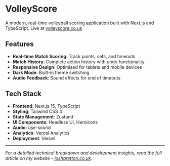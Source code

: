 # VolleyScore

A modern, real-time volleyball scoring application built with Next.js and TypeScript. Live at [volleyscore.co.uk](https://www.volleyscore.co.uk)

## Features

- **Real-time Match Scoring**: Track points, sets, and timeouts
- **Match History**: Complete action history with undo functionality
- **Responsive Design**: Optimised for tablets and mobile devices
- **Dark Mode**: Built-in theme switching
- **Audio Feedback**: Sound effects for end of timeouts

## Tech Stack

- **Frontend**: Next.js 15, TypeScript
- **Styling**: Tailwind CSS 4
- **State Management**: Zustand
- **UI Components**: Headless UI, Heroicons
- **Audio**: use-sound
- **Analytics**: Vercel Analytics
- **Deployment**: Vercel

---

_For a detailed technical breakdown and development insights, read the full article on my website - [joshgretton.co.uk](https://www.joshgretton.co.uk)._
